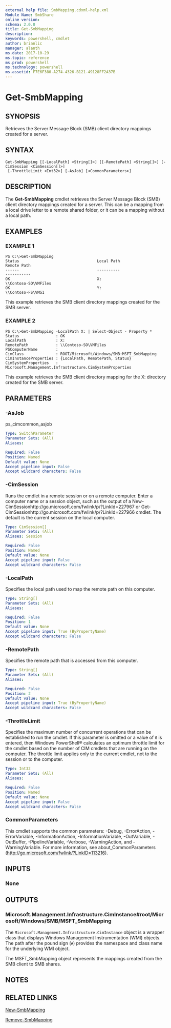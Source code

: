 ```yaml
---
external help file: SmbMapping.cdxml-help.xml
Module Name: SmbShare
online version: 
schema: 2.0.0
title: Get-SmbMapping
description: 
keywords: powershell, cmdlet
author: brianlic
manager: alanth
ms.date: 2017-10-29
ms.topic: reference
ms.prod: powershell
ms.technology: powershell
ms.assetid: F7E6F380-A274-4326-B121-49128FF2A37B
---
```


# Get-SmbMapping

## SYNOPSIS
Retrieves the Server Message Block (SMB) client directory mappings created for a server.

## SYNTAX

```
Get-SmbMapping [[-LocalPath] <String[]>] [[-RemotePath] <String[]>] [-CimSession <CimSession[]>]
 [-ThrottleLimit <Int32>] [-AsJob] [<CommonParameters>]
```

## DESCRIPTION
The **Get-SmbMapping** cmdlet retrieves the Server Message Block (SMB) client directory mappings created for a server.
This can be a mapping from a local drive letter to a remote shared folder, or it can be a mapping without a local path.

## EXAMPLES

### EXAMPLE 1
```
PS C:\>Get-SmbMapping
Status                                  Local Path                              Remote Path 
------                                  ----------                              ----------- 
OK                                      X:                                      \\Contoso-SO\VMFiles 
OK                                      Y:                                      \\Contoso-FS\VMS1
```

This example retrieves the SMB client directory mappings created for the SMB server.

### EXAMPLE 2
```
PS C:\>Get-SmbMapping -LocalPath X: | Select-Object - Property *
Status                : OK 
LocalPath             : X: 
RemotePath            : \\Contoso-SO\VMFiles 
PSComputerName        : 
CimClass              : ROOT/Microsoft/Windows/SMB:MSFT_SmbMapping 
CimInstanceProperties : {LocalPath, RemotePath, Status} 
CimSystemProperties   : Microsoft.Management.Infrastructure.CimSystemProperties
```

This example retrieves the SMB client directory mapping for the X: directory created for the SMB server.

## PARAMETERS

### -AsJob
ps_cimcommon_asjob

```yaml
Type: SwitchParameter
Parameter Sets: (All)
Aliases: 

Required: False
Position: Named
Default value: None
Accept pipeline input: False
Accept wildcard characters: False
```

### -CimSession
Runs the cmdlet in a remote session or on a remote computer.
Enter a computer name or a session object, such as the output of a New-CimSessionhttp://go.microsoft.com/fwlink/p/?LinkId=227967 or Get-CimSessionhttp://go.microsoft.com/fwlink/p/?LinkId=227966 cmdlet.
The default is the current session on the local computer.

```yaml
Type: CimSession[]
Parameter Sets: (All)
Aliases: Session

Required: False
Position: Named
Default value: None
Accept pipeline input: False
Accept wildcard characters: False
```

### -LocalPath
Specifies the local path used to map the remote path on this computer.

```yaml
Type: String[]
Parameter Sets: (All)
Aliases: 

Required: False
Position: 1
Default value: None
Accept pipeline input: True (ByPropertyName)
Accept wildcard characters: False
```

### -RemotePath
Specifies the remote path that is accessed from this computer.

```yaml
Type: String[]
Parameter Sets: (All)
Aliases: 

Required: False
Position: 2
Default value: None
Accept pipeline input: True (ByPropertyName)
Accept wildcard characters: False
```

### -ThrottleLimit
Specifies the maximum number of concurrent operations that can be established to run the cmdlet.
If this parameter is omitted or a value of `0` is entered, then Windows PowerShell® calculates an optimum throttle limit for the cmdlet based on the number of CIM cmdlets that are running on the computer.
The throttle limit applies only to the current cmdlet, not to the session or to the computer.

```yaml
Type: Int32
Parameter Sets: (All)
Aliases: 

Required: False
Position: Named
Default value: None
Accept pipeline input: False
Accept wildcard characters: False
```

### CommonParameters
This cmdlet supports the common parameters: -Debug, -ErrorAction, -ErrorVariable, -InformationAction, -InformationVariable, -OutVariable, -OutBuffer, -PipelineVariable, -Verbose, -WarningAction, and -WarningVariable. For more information, see about_CommonParameters (http://go.microsoft.com/fwlink/?LinkID=113216).

## INPUTS

### None

## OUTPUTS

### Microsoft.Management.Infrastructure.CimInstance#root/Microsoft/Windows/SMB/MSFT_SmbMapping
The `Microsoft.Management.Infrastructure.CimInstance` object is a wrapper class that displays Windows Management Instrumentation (WMI) objects.
The path after the pound sign (`#`) provides the namespace and class name for the underlying WMI object.

The MSFT_SmbMapping object represents the mappings created from the SMB client to SMB shares.

## NOTES

## RELATED LINKS

[New-SmbMapping](./New-SmbMapping.md)

[Remove-SmbMapping](./Remove-SmbMapping.md)


